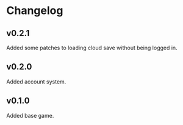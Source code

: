 # Changelog
## v0.2.1
Added some patches to loading cloud save without being logged in.
## v0.2.0
Added account system.
## v0.1.0
Added base game.
